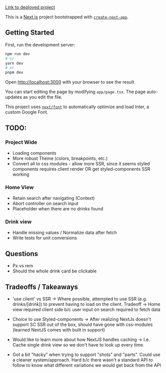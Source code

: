 [Link to deployed project](https://spiral-cocktails-khu8y6a0l-alocke12992.vercel.app/)

This is a [Next.js](https://nextjs.org/) project bootstrapped with [`create-next-app`](https://github.com/vercel/next.js/tree/canary/packages/create-next-app).

## Getting Started

First, run the development server:

```bash
npm run dev
# or
yarn dev
# or
pnpm dev
```

Open [http://localhost:3000](http://localhost:3000) with your browser to see the result.

You can start editing the page by modifying `app/page.tsx`. The page auto-updates as you edit the file.

This project uses [`next/font`](https://nextjs.org/docs/basic-features/font-optimization) to automatically optimize and load Inter, a custom Google Font.


## TODO:

### Project Wide
- Loading components
- More robust Theme (colors, breakpoints, etc.)
- Convert all to css modules - allow more SSR, since it seems styled components requires client render OR get styled-components SSR working

### Home View
- Retain search after navigating (Context)
- Abort controller on search input
- Placeholder when there are no drinks found

### Drink view
- Handle missing values / Normalize data after fetch
- Write tests for unit conversions


## Questions
- Px vs rem
- Should the whole drink card be clickable

## Tradeoffs / Takeaways
- 'use client' vs SSR -> Where possible, attempted to use SSR (e.g. drinks/[drink]) to prevent having to load on the client. Tradeoff -> Home view required client side b/c user input on search required to fetch data

- Choice to use Styled-components -> After realizing NextJs doesn't support SC SSR out of the box, should have gone with css-modules (learned NextJS comes with built in support)

- Would like to learn more about how NextJS handles caching -> I.e. Cache single drink view so we don't have to look up every time.

- Got a bit "hacky" when trying to support "shots" and "parts". Could use a cleaner system/approach. Hard b/c there wasn't a standard API to follow to know what different variations we would get back from the API

